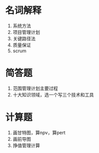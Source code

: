 # 名词解释
1. 系统方法
2. 项目管理计划
3. 关键路径法
4. 质量保证
5. scrum


# 简答题
1. 范围管理计划主要过程
2. 十大知识领域，选一个写三个技术和工具


# 计算题
1. 画甘特图，算npv，算pert
2. 画前导图
3. 挣值管理计算
